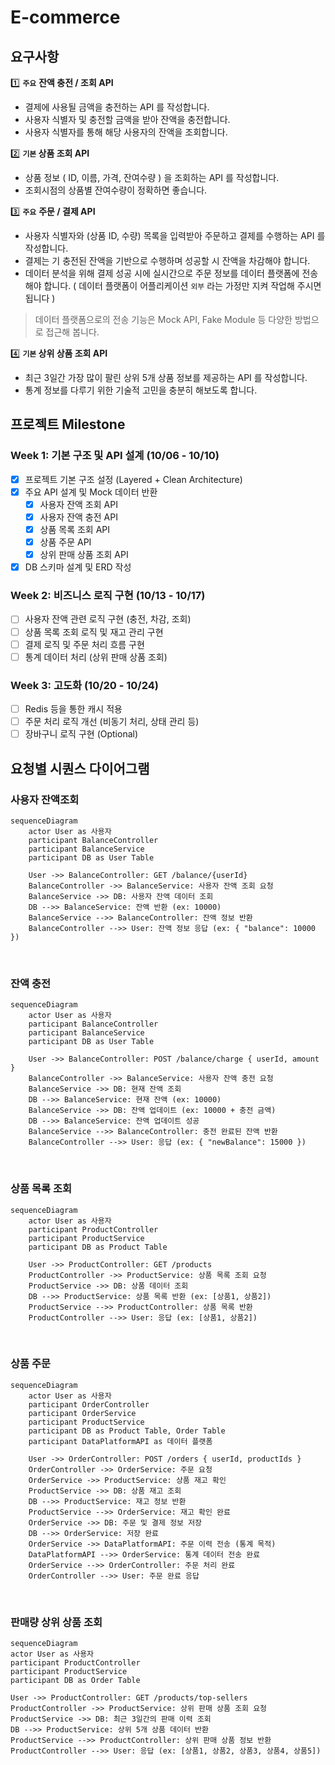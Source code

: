 # E-commerce

## 요구사항
1️⃣ **`주요`** **잔액 충전 / 조회 API**

- 결제에 사용될 금액을 충전하는 API 를 작성합니다.
- 사용자 식별자 및 충전할 금액을 받아 잔액을 충전합니다.
- 사용자 식별자를 통해 해당 사용자의 잔액을 조회합니다.

2️⃣ **`기본` 상품 조회 API**

- 상품 정보 ( ID, 이름, 가격, 잔여수량 ) 을 조회하는 API 를 작성합니다.
- 조회시점의 상품별 잔여수량이 정확하면 좋습니다.

3️⃣ **`주요`** **주문 / 결제 API**

- 사용자 식별자와 (상품 ID, 수량) 목록을 입력받아 주문하고 결제를 수행하는 API 를 작성합니다.
- 결제는 기 충전된 잔액을 기반으로 수행하며 성공할 시 잔액을 차감해야 합니다.
- 데이터 분석을 위해 결제 성공 시에 실시간으로 주문 정보를 데이터 플랫폼에 전송해야 합니다. ( 데이터 플랫폼이 어플리케이션 `외부` 라는 가정만 지켜 작업해 주시면 됩니다 )

> 데이터 플랫폼으로의 전송 기능은 Mock API, Fake Module 등 다양한 방법으로 접근해 봅니다.

4️⃣ **`기본` 상위 상품 조회 API**

- 최근 3일간 가장 많이 팔린 상위 5개 상품 정보를 제공하는 API 를 작성합니다.
- 통계 정보를 다루기 위한 기술적 고민을 충분히 해보도록 합니다.

## 프로젝트 Milestone
### Week 1: 기본 구조 및 API 설계 (10/06 - 10/10)
- [x] 프로젝트 기본 구조 설정 (Layered + Clean Architecture)
- [x] 주요 API 설계 및 Mock 데이터 반환
    - [x] 사용자 잔액 조회 API
    - [x] 사용자 잔액 충전 API
    - [x] 상품 목록 조회 API
    - [x] 상품 주문 API
    - [x] 상위 판매 상품 조회 API
- [x] DB 스키마 설계 및 ERD 작성

### Week 2: 비즈니스 로직 구현 (10/13 - 10/17)
- [ ] 사용자 잔액 관련 로직 구현 (충전, 차감, 조회)
- [ ] 상품 목록 조회 로직 및 재고 관리 구현
- [ ] 결제 로직 및 주문 처리 흐름 구현
- [ ] 통계 데이터 처리 (상위 판매 상품 조회)

### Week 3: 고도화 (10/20 - 10/24)
- [ ] Redis 등을 통한 캐시 적용
- [ ] 주문 처리 로직 개선 (비동기 처리, 상태 관리 등)
- [ ] 장바구니 로직 구현 (Optional)

## 요청별 시퀀스 다이어그램

### 사용자 잔액조회
```mermaid
sequenceDiagram
    actor User as 사용자
    participant BalanceController
    participant BalanceService
    participant DB as User Table

    User ->> BalanceController: GET /balance/{userId}
    BalanceController ->> BalanceService: 사용자 잔액 조회 요청
    BalanceService ->> DB: 사용자 잔액 데이터 조회
    DB -->> BalanceService: 잔액 반환 (ex: 10000)
    BalanceService -->> BalanceController: 잔액 정보 반환
    BalanceController -->> User: 잔액 정보 응답 (ex: { "balance": 10000 })
```
<br>

### 잔액 충전
```mermaid
sequenceDiagram
    actor User as 사용자
    participant BalanceController
    participant BalanceService
    participant DB as User Table

    User ->> BalanceController: POST /balance/charge { userId, amount }
    BalanceController ->> BalanceService: 사용자 잔액 충전 요청
    BalanceService ->> DB: 현재 잔액 조회
    DB -->> BalanceService: 현재 잔액 (ex: 10000)
    BalanceService ->> DB: 잔액 업데이트 (ex: 10000 + 충전 금액)
    DB -->> BalanceService: 잔액 업데이트 성공
    BalanceService -->> BalanceController: 충전 완료된 잔액 반환
    BalanceController -->> User: 응답 (ex: { "newBalance": 15000 })
```
<br>

### 상품 목록 조회
```mermaid
sequenceDiagram
    actor User as 사용자
    participant ProductController
    participant ProductService
    participant DB as Product Table

    User ->> ProductController: GET /products
    ProductController ->> ProductService: 상품 목록 조회 요청
    ProductService ->> DB: 상품 데이터 조회
    DB -->> ProductService: 상품 목록 반환 (ex: [상품1, 상품2])
    ProductService -->> ProductController: 상품 목록 반환
    ProductController -->> User: 응답 (ex: [상품1, 상품2])
```
<br>

### 상품 주문
```mermaid
sequenceDiagram
    actor User as 사용자
    participant OrderController
    participant OrderService
    participant ProductService
    participant DB as Product Table, Order Table
    participant DataPlatformAPI as 데이터 플랫폼

    User ->> OrderController: POST /orders { userId, productIds }
    OrderController ->> OrderService: 주문 요청
    OrderService ->> ProductService: 상품 재고 확인
    ProductService ->> DB: 상품 재고 조회
    DB -->> ProductService: 재고 정보 반환
    ProductService -->> OrderService: 재고 확인 완료
    OrderService ->> DB: 주문 및 결제 정보 저장
    DB -->> OrderService: 저장 완료
    OrderService ->> DataPlatformAPI: 주문 이력 전송 (통계 목적)
    DataPlatformAPI -->> OrderService: 통계 데이터 전송 완료
    OrderService -->> OrderController: 주문 처리 완료
    OrderController -->> User: 주문 완료 응답
```
<br>

### 판매량 상위 상품 조회
```mermaid
sequenceDiagram
actor User as 사용자
participant ProductController
participant ProductService
participant DB as Order Table

User ->> ProductController: GET /products/top-sellers
ProductController ->> ProductService: 상위 판매 상품 조회 요청
ProductService ->> DB: 최근 3일간의 판매 이력 조회
DB -->> ProductService: 상위 5개 상품 데이터 반환
ProductService -->> ProductController: 상위 판매 상품 정보 반환
ProductController -->> User: 응답 (ex: [상품1, 상품2, 상품3, 상품4, 상품5])
```